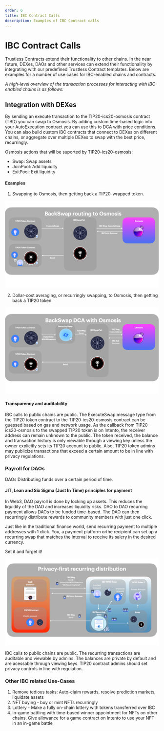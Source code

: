 ```yaml
---
order: 6
title: IBC Contract Calls
description: Examples of IBC Contract calls
---
```


# IBC Contract Calls

Trustless Contracts extend their functionality to other chains. In the near future, DEXes, DAOs and other services can extend their functionallity by integrating with our predefined Trustless Contract templates. Below are examples for a number of use cases for IBC-enabled chains and contracts.


*A high-level overview of the transaction processes for interacting with IBC-enabled chains is as follows:*

## Integration with DEXes


By sending an execute transaction to the TIP20-ics20-osmosis contract (TBD) you can swap to Osmosis. By adding custom time-based logic into your AutoExecution contract you can use this to DCA with price conditions. You can also build custom IBC contracts that connect to DEXes on different chains, or aggregate over multiple DEXes to swap with the best price, recurringly.

Osmosis actions that will be suported by TIP20-ics20-osmosis:
* Swap: Swap assets
* JoinPool: Add liquidity
* ExitPool: Exit liquidity

#### Examples

1. Swapping to Osmosis, then getting back a TIP20-wrapped token. 

![osmo](../images/osmo1.png)

2. Dollar-cost averaging, or recurringly swapping, to Osmosis, then getting back a TIP20 token.

![recurring](../images/osmo2.png)

#### Transparency and auditability

IBC calls to public chains are public. The ExecuteSwap message type from the TIP20 token contract to the TIP20-ics20-osmosis contract can be guessed based on gas and network usage. As the callback from TIP20-ics20-osmosis to the swapped TIP20 token is on Intento, the receiver address can remain unknown to the public. The token received, the balance and transaction history is only viewable through a viewing key unless the owner explicitly sets its TIP20 account to public. Also, TIP20 token admins may publicize transactions that exceed a certain amount to be in line with privacy regulations.

### Payroll for DAOs

DAOs Distributing funds over a certain period of time. 

#### JIT, Lean and Six Sigma (Just In Time) principles for payment

In Web3, DAO payroll is done by locking up assets. This reduces the liquidity of the DAO and increases liquidity risks. DAO to DAO recurring payment allows DAOs to be funded time-based. The DAO can then recurringly distribute rewards to community members with just one click.

Just like in the traditional finance world, send recurring payment to multiple addresses with 1 click. You, a payment platform orthe recipient can set up a recurring swap that matches the interval to receive its salery in the desired currency. 

Set it and forget it!


![hr](../images/dao1.png)

IBC calls to public chains are public. The recurring transactions are auditable and viewable by admins. The balances are private by default and are acessable through viewing keys. TIP20 contract admins should set privacy controls in line with regulation.

### Other IBC related Use-Cases

1. Remove tedious tasks: Auto-claim rewards, resolve prediction markets, liquidate assets
2. NFT buying - buy or mint NFTs recurringly
3. Lottery - Make a fully on-chain lottery with tokens transferred over IBC
4. In-game battling with time-based winner appointment for NFTs on other chains. Give allowance for a game contract on Intento to use your NFT in an in-game battle
